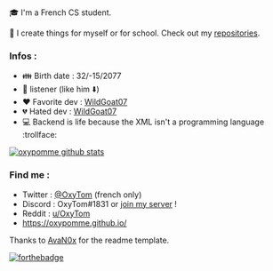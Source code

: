 :mortar_board: I'm a French CS student.

📝 I create things for myself or for school. Check out my [repositories](https://github.com/oxypomme?tab=repositories).

### Infos :

- :family: Birth date : 32/-15/2077
- :metal: listener (like him :arrow_down:)
- :heart: Favorite dev : [WildGoat07](https://github.com/WildGoat07)
- :broken_heart: Hated dev : [WildGoat07](https://github.com/WildGoat07)
- :computer: Backend is life because the XML isn't a programming language :trollface:

[![oxypomme github stats](https://github-readme-stats.vercel.app/api?username=oxypomme&show_icons=true&icon_color=007ACC&count_private=true&hide_rank=true&hide_border=true&theme=dark&hide=stars,issues,prs)](https://github.com/anuraghazra/github-readme-stats)

### Find me :

- Twitter : [@OxyTom](https://twitter.com/OxyT0m8) (french only)
- Discord : OxyTom#1831 or [join my server](https://discord.com/invite/HgFJsP) !
- Reddit : [u/OxyTom](https://www.reddit.com/user/OxyTom)
- <https://oxypomme.github.io/>

Thanks to [AvaN0x](https://github.com/AvaN0x) for the readme template.

[![forthebadge](https://forthebadge.com/images/badges/made-with-c-sharp.svg)](https://forthebadge.com/)

